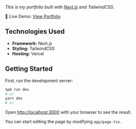 *This is my portfolio built with [Next.js](https://nextjs.org) and TailwindCSS.* 

🔗 Live Demo:  [View Portfolio](https://portfolio-website-gamma-ecru-18.vercel.app/)


## Technologies Used  
- **Framework:** Next.js 
- **Styling:** TailwindCSS  
- **Hosting:** Vercel  


## Getting Started

First, run the development server:

```bash
npm run dev
# or
yarn dev
# or
```

Open [http://localhost:3000](http://localhost:3000) with your browser to see the result.

You can start editing the page by modifying `app/page.tsx`.
